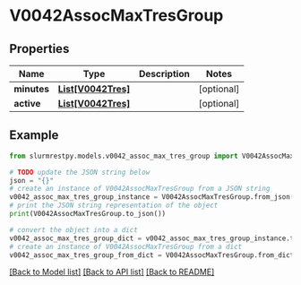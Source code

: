 # V0042AssocMaxTresGroup


## Properties

Name | Type | Description | Notes
------------ | ------------- | ------------- | -------------
**minutes** | [**List[V0042Tres]**](V0042Tres.md) |  | [optional]
**active** | [**List[V0042Tres]**](V0042Tres.md) |  | [optional]

## Example

```python
from slurmrestpy.models.v0042_assoc_max_tres_group import V0042AssocMaxTresGroup

# TODO update the JSON string below
json = "{}"
# create an instance of V0042AssocMaxTresGroup from a JSON string
v0042_assoc_max_tres_group_instance = V0042AssocMaxTresGroup.from_json(json)
# print the JSON string representation of the object
print(V0042AssocMaxTresGroup.to_json())

# convert the object into a dict
v0042_assoc_max_tres_group_dict = v0042_assoc_max_tres_group_instance.to_dict()
# create an instance of V0042AssocMaxTresGroup from a dict
v0042_assoc_max_tres_group_from_dict = V0042AssocMaxTresGroup.from_dict(v0042_assoc_max_tres_group_dict)
```
[[Back to Model list]](../README.md#documentation-for-models) [[Back to API list]](../README.md#documentation-for-api-endpoints) [[Back to README]](../README.md)


